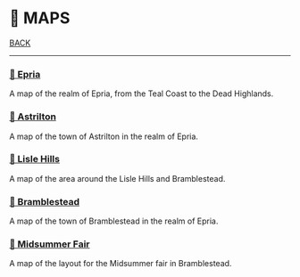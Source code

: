 # 📌 MAPS

[BACK](../README.md)

---

<!---

### [📌 Emerrane Pass](./Emerrane-Pass.jpg)

A map of the Emerrane Pass, including Epria and The New Land.

-->

### [📌 Epria](./Epria.jpg)

A map of the realm of Epria, from the Teal Coast to the Dead Highlands.

### [📌 Astrilton](./Astrilton.png)

A map of the town of Astrilton in the realm of Epria.

### [📌 Lisle Hills](./LISLE-HILLS.jpg)

A map of the area around the Lisle Hills and Bramblestead. 


### [📌 Bramblestead](./bramblestead.jpeg)

A map of the town of Bramblestead in the realm of Epria.

### [📌 Midsummer Fair](./Summer-fair.png)

A map of the layout for the Midsummer fair in Bramblestead.

<!--- 
### [📌 Klalport](./Klalport.png)

A map of Klalport, the main port in Epria. 
-->

<!---
### [📌 Cairngate.png](./Cairngate.png)

A map of Cairngate, the capital of Epria. 
-->